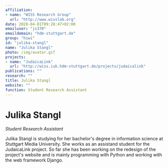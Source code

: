 ```yaml
---
affiliation:
- name: "WISS Research Group"
  url: "http://www.wisslab.org"
date: 2020-04-01T09:28:47+02:00
emailuser: "js370"
emaildomain: "hdm-stuttgart.de"
group: "hiwi"
id: "julika-stangl"
name: "Julika Stangl"
photo: /img/avatar.gif
projects:
- name: "JudaicaLink"
  url: "http://wiss.iuk.hdm-stuttgart.de/projects/judaicalink"
publications: ""
research: ""
title: Julika Stangl
website: ""
function: Student Research Assistant
---
```


# Julika Stangl

*Student Research Assistant*

Julika Stangl is studying for her bachelor's degree in information science at Stuttgart Media University. She works as an assistand student for the JudaicaLink project. So far she has been working on the redesign of the project's website and is mainly programming with Python and working with the web framework Django.

